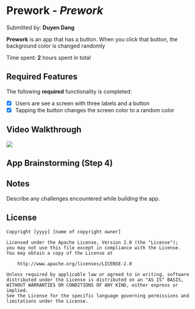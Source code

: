 # Prework - *Prework*

Submitted by: **Duyen Dang**

**Prework** is an app that has a button. When you click that button, the background color is changed randomly

Time spent: **2** hours spent in total

## Required Features

The following **required** functionality is completed:

- [x] Users are see a screen with three labels and a button
- [x] Tapping the button changes the screen color to a random color
 
## Video Walkthrough

<div>
    <a href="https://www.loom.com/share/9bab4d22d2fa49c59714d80d8657d528">
    </a>
    <a href="https://www.loom.com/share/9bab4d22d2fa49c59714d80d8657d528">
      <img style="max-width:300px;" src="https://cdn.loom.com/sessions/thumbnails/9bab4d22d2fa49c59714d80d8657d528-82593ee1356325c5-full-play.gif">
    </a>
  </div>

## App Brainstorming (Step 4)

## Notes

Describe any challenges encountered while building the app.

## License

    Copyright [yyyy] [name of copyright owner]

    Licensed under the Apache License, Version 2.0 (the "License");
    you may not use this file except in compliance with the License.
    You may obtain a copy of the License at

        http://www.apache.org/licenses/LICENSE-2.0

    Unless required by applicable law or agreed to in writing, software
    distributed under the License is distributed on an "AS IS" BASIS,
    WITHOUT WARRANTIES OR CONDITIONS OF ANY KIND, either express or implied.
    See the License for the specific language governing permissions and
    limitations under the License.
